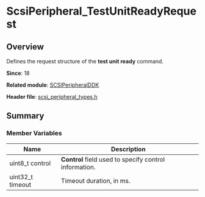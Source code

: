 # ScsiPeripheral_TestUnitReadyRequest

## Overview

Defines the request structure of the **test unit ready** command.

**Since**: 18

**Related module**: [SCSIPeripheralDDK](capi-scsiperipheralddk.md)

**Header file**: [scsi_peripheral_types.h](capi-scsi-peripheral-types-h.md)

## Summary

### Member Variables

| Name| Description|
| -- | -- |
| uint8_t control | **Control** field used to specify control information.|
| uint32_t timeout | Timeout duration, in ms.|
